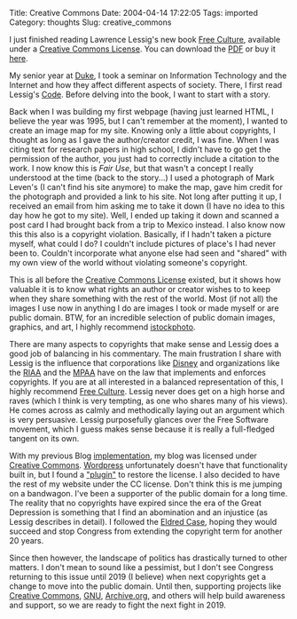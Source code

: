 Title: Creative Commons
Date: 2004-04-14 17:22:05
Tags: imported
Category: thoughts
Slug: creative_commons

I just finished reading Lawrence Lessig's new book <a href="http://free-culture.cc/">Free Culture</a>, available under a <a href="http://creativecommons.org/">Creative Commons License</a>.  You can download the <a href="http://cyberlaw-temp.stanford.edu/freeculture.pdf">PDF</a> or buy it <a href="http://www.amazon.com/exec/obidos/ASIN/1594200068/lessigorg-20?creative=125581&camp=2321&link_code=as1">here</a>.

My senior year at <a href="http://www.duke.edu">Duke</a>, I took a seminar on Information Technology and the Internet and how they affect different aspects of society.  There, I first read Lessig's <a href="http://www.code-is-law.org/">Code</a>.  Before delving into the book, I want to start with a story.

Back when I was building my first webpage (having just learned HTML, I believe the year was 1995, but I can't remember at the moment), I wanted to create an image map for my site.  Knowing only a little about copyrights, I thought as long as I gave the author/creator credit, I was fine.  When I was citing text for research papers in high school, I didn't have to go get the permission of the author, you just had to correctly include a citation to the work.  I now know this is <em>Fair Use</em>, but that wasn't a concept I really understood at the time (back to the story...)  I used a photograph of Mark Leven's (I can't find his site anymore) to make the map, gave him credit for the photograph and provided a link to his site.  Not long after putting it up, I received an email from him asking me to take it down (I have no idea to this day how he got to my site).  Well, I ended up taking it down and scanned a post card I had brought back from a trip to Mexico instead.  I also know now this this also is a copyright violation.  Basically, if I hadn't taken a picture myself, what could I do?  I couldn't include pictures of place's I had never been to.  Couldn't incorporate what anyone else had seen and "shared" with my own view of the world without violating someone's copyright.

This is all before the <a href="http://creativecommons.org/">Creative Commons License</a> existed, but it shows how valuable it is to know what rights an author or creator wishes to to keep when they share something with the rest of the world.  Most (if not all) the images I use now in anything I do are images I took or made myself or are public domain.  BTW, for an incredible selection of public domain images, graphics, and art, I highly recommend <a href="http://www.istockphoto.com">istockphoto</a>.

There are many aspects to copyrights that make sense and Lessig does a good job of balancing in his commentary.  The main frustration I share with Lessig is the influence that corporations like <a href="http://www.disney.com">Disney</a> and organizations like the <a href="http://www.riaa.org">RIAA</a> and the <a href="http://www.mpaa.org">MPAA</a> have on the law that implements and enforces copyrights.  If you are at all interested in a balanced representation of this, I highly recommend <a href="http://free-culture.cc/">Free Culture</a>.  Lessig never does get on a high horse and raves (which I think is very tempting, as one who shares many of his views).  He comes across as calmly and methodically laying out an argument which is very persuasive.  Lessig purposefully glances over the Free Software movement, which I guess makes sense because it is really a full-fledged tangent on its own.

With my previous Blog <a href="http://www.movabletype.org">implementation</a>, my blog was licensed under <a href="http://creativecommons.org/">Creative Commons</a>.  <a href="http://www.wordpress.org">Wordpress</a> unfortunately doesn't have that functionality built in, but I found a <a href="http://chrisjdavis.org/index/2004/02/24/cc-license-hack/455/">"plugin"</a> to restore the license.  I also decided to have the rest of my website under the CC license.  Don't think this is me jumping on a bandwagon.  I've been a supporter of the public domain for a long time.  The reality that no copyrights have expired since the era of the Great Depression is something that I find an abomination and an injustice (as Lessig describes in detail).  I followed the <a href="http://www.supremecourtus.gov/opinions/02pdf/01-618.pdf">Eldred Case</a>, hoping they would succeed and stop Congress from extending the copyright term for another 20 years.

Since then however, the landscape of politics has drastically turned to other matters.  I don't mean to sound like a pessimist, but I don't see Congress returning to this issue until 2019 (I believe) when next copyrights get a change to move into the public domain.  Until then, supporting projects like  <a href="http://creativecommons.org/">Creative Commons</a>,  <a href="http://www.gnu.org">GNU</a>, <a href="http://www.archive.org">Archive.org</a>, and others will help build awareness and support, so we are ready to fight the next fight in 2019.
